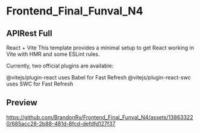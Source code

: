 # Frontend_Final_Funval_N4

## APIRest Full

React + Vite
This template provides a minimal setup to get React working in Vite with HMR and some ESLint rules.

Currently, two official plugins are available:

@vitejs/plugin-react uses Babel for Fast Refresh
@vitejs/plugin-react-swc uses SWC for Fast Refresh

## Preview


https://github.com/BrandonRv/Frontend_Final_Funval_N4/assets/138633220/685acc28-2b88-481d-8fcd-defdfd127f37

